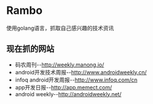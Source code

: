# Rambo
使用golang语言，抓取自己感兴趣的技术资讯

## 现在抓的网站
* 码农周刊--http://weekly.manong.io/
* android开发技术周报--http://www.androidweekly.cn/
* infoq android开发周报--http://www.infoq.com/cn
* app开发日报--http://app.memect.com/
* android weekly--http://androidweekly.net/